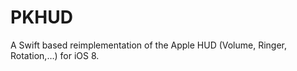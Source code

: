 PKHUD
=====

A Swift based reimplementation of the Apple HUD (Volume, Ringer, Rotation,…) for iOS 8.
